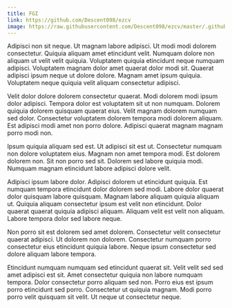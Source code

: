 ```yaml
---
title: FGI
link: https://github.com/Descent098/ezcv
image: https://raw.githubusercontent.com/Descent098/ezcv/master/.github/logo.png
---
```


Adipisci non sit neque. Ut magnam labore adipisci. Ut modi modi dolorem consectetur. Quiquia aliquam amet etincidunt velit. Numquam dolore non aliquam ut velit velit quiquia. Voluptatem quiquia etincidunt neque numquam adipisci. Voluptatem magnam dolor amet quaerat dolor modi sit. Quaerat adipisci ipsum neque ut dolore dolore. Magnam amet ipsum quiquia. Voluptatem neque quiquia velit aliquam consectetur adipisci.

Velit dolor dolore dolorem consectetur quaerat. Modi dolorem modi ipsum dolor adipisci. Tempora dolor est voluptatem sit ut non numquam. Dolorem quiquia dolorem quisquam quaerat eius. Velit magnam dolorem numquam sed dolor. Consectetur voluptatem dolorem tempora modi dolorem aliquam. Est adipisci modi amet non porro dolore. Adipisci quaerat magnam magnam porro modi non.

Ipsum quiquia aliquam sed est. Ut adipisci sit est ut. Consectetur numquam non dolore voluptatem eius. Magnam non amet tempora modi. Est dolorem dolorem non. Sit non porro sed sit. Dolorem sed labore quiquia modi. Numquam magnam etincidunt labore adipisci dolore velit.

Adipisci ipsum labore dolor. Adipisci dolorem ut etincidunt quiquia. Est numquam tempora etincidunt dolor dolorem sed modi. Labore dolor quaerat dolor quisquam labore quisquam. Magnam labore aliquam quiquia aliquam ut. Quiquia aliquam consectetur ipsum est velit non etincidunt. Dolor quaerat quaerat quiquia adipisci aliquam. Aliquam velit est velit non aliquam. Labore tempora dolor sed labore neque.

Non porro sit est dolorem sed amet dolorem. Consectetur velit consectetur quaerat adipisci. Ut dolorem non dolorem. Consectetur numquam porro consectetur eius etincidunt quiquia labore. Neque ipsum consectetur sed dolore aliquam labore tempora.

Etincidunt numquam numquam sed etincidunt quaerat sit. Velit velit sed sed amet adipisci est sit. Amet consectetur quiquia non labore numquam tempora. Dolor consectetur porro aliquam sed non. Porro eius est ipsum porro etincidunt sed porro. Consectetur ut quiquia magnam. Modi porro porro velit quisquam sit velit. Ut neque ut consectetur neque.
    